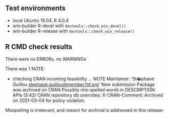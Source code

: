 ## Test environments

* local Ubuntu 18.04, R 4.0.4
* win-builder R-devel with `devtools::check_win_devel()`
* win-builder R-release with `devtools::check_win_release()`

## R CMD check results

There were no ERRORs, no WARNINGs

There was 1 NOTE:

* checking CRAN incoming feasibility ... NOTE
  Maintainer: 'St�phane Guillou <stephane.guillou@member.fsf.org>'
  New submission
  Package was archived on CRAN
  Possibly mis-spelled words in DESCRIPTION:
  APIs (3:42)
  CRAN repository db overrides:
  X-CRAN-Comment: Archived on 2021-03-04 for policy violation.
  
Misspelling is irrelevant, and reason for archival is addressed in this release.